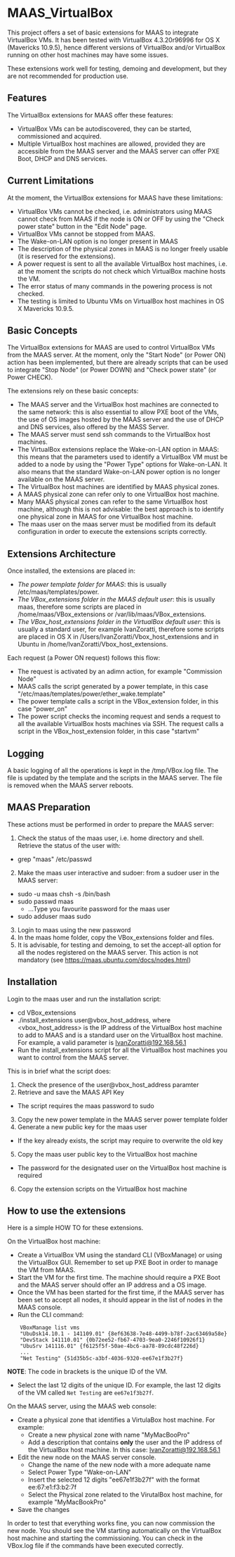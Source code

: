 MAAS_VirtualBox
===============

This project offers a set of basic extensions for MAAS to integrate VirtualBox VMs. It has been tested with VirtualBox 4.3.20r96996 for OS X (Mavericks 10.9.5), hence different versions of VirtualBox and/or VirtualBox running on other host machines may have some issues.

These extensions work well for testing, demoing and development, but they are not recommended for production use.


Features
--------

The VirtualBox extensions for MAAS offer these features:
- VirtualBox VMs can be autodiscovered, they can be started, commissioned and acquired.
- Multiple VirtualBox host machines are allowed, provided they are accessible from the MAAS server and the MAAS server can offer PXE Boot, DHCP and DNS services.


Current Limitations
-------------------

At the moment, the VirtualBox extensions for MAAS have these limitations:
- VirtualBox VMs cannot be checked, i.e. administrators using MAAS cannot check from MAAS if the node is ON or OFF by using the "Check power state" button in the "Edit Node" page.
- VirtualBox VMs cannot be stopped from MAAS.
- The Wake-on-LAN option is no longer present in MAAS
- The description of the physical zones in MAAS is no longer freely usable (it is reserved for the extensions).
- A power request is sent to all the available VirtualBox host machines, i.e. at the moment the scripts do not check which VirtualBox machine hosts the VM.
- The error status of many commands in the powering process is not checked.
- The testing is limited to Ubuntu VMs on VirtualBox host machines in OS X Mavericks 10.9.5.


Basic Concepts
--------------

The VirtualBox extensions for MAAS are used to control VirtualBox VMs from the MAAS server. At the moment, only the "Start Node" (or Power ON) action has been implemented, but there are already scripts that can be used to integrate "Stop Node" (or Power DOWN) and "Check power state" (or Power CHECK).

The extensions rely on these basic concepts:
- The MAAS server and the VirtualBox host machines are connected to the same network: this is also essential to allow PXE boot of the VMs, the use of OS images hosted by the MAAS server and the use of DHCP and DNS services, also offered by the MASS Server.
- The MAAS server must send ssh commands to the VirtualBox host machines.
- The VirtualBox extensions replace the Wake-on-LAN option in MAAS: this means that the parameters used to identify a VirtualBox VM must be added to a node by using the "Power Type" options for Wake-on-LAN. It also means that the standard Wake-on-LAN power option is no longer available on the MAAS server.
- The VirtualBox host machines are identified by MAAS physical zones.
- A MAAS physical zone can refer only to one VirtualBox host machine.
- Many MAAS physical zones can refer to the same VirtualBox host machine, although this is not advisable: the best approach is to identify one physical zone in MAAS for one VirtualBox host machine.
- The maas user on the maas server must be modified from its default configuration in order to execute the extensions scripts correctly.


Extensions Architecture
-----------------------

Once installed, the extensions are placed in:
- _The power template folder for MAAS_: this is usually /etc/maas/templates/power.
- _The VBox_extensions folder in the MAAS default user_: this is usually maas, therefore some scripts are placed in /home/maas/VBox_extensions or /var/lib/maas/VBox_extensions. 
- _The VBox_host_extensions folder in the VirtualBox default user_: this is usually a standard user, for example IvanZoratti, therefore some scripts are placed in OS X in /Users/IvanZoratti/Vbox_host_extensions and in Ubuntu in /home/IvanZoratti/Vbox_host_extensions.

Each request (a Power ON request) follows this flow:
* The request is activated by an adimn action, for example "Commission Node"
* MAAS calls the script generated by a power template, in this case "/etc/maas/templates/power/ether_wake.template"
* The power template calls a script in the VBox_extension folder, in this case "power_on"
* The power script checks the incoming request and sends a request to all the available VirtualBox hosts machines via SSH. The request calls a script in the VBox_host_extension folder, in this case "startvm"


Logging
-------

A basic logging of all the operations is kept in the /tmp/VBox.log file. The file is updated by the template and the scripts in the MAAS server. The file is removed when the MAAS server reboots.


MAAS Preparation
----------------

These actions must be performed in order to prepare the MAAS server:
1. Check the status of the maas user, i.e. home directory and shell. Retrieve the status of the user with:
  * grep "maas" /etc/passwd
2. Make the maas user interactive and sudoer: from a sudoer user in the MAAS server:
  * sudo -u maas chsh -s /bin/bash
  * sudo passwd maas
    * ...Type you favourite password for the maas user
  * sudo adduser maas sudo
3. Login to maas using the new password
4. In the maas home folder, copy the VBox_extensions folder and files.
5. It is advisable, for testing and demoing, to set the accept-all option for all the nodes registered on the MAAS server. This action is not mandatory (see https://maas.ubuntu.com/docs/nodes.html)


Installation
------------

Login to the maas user and run the installation script:
* cd VBox_extensions
* ./install_extensions user@vbox_host_address, where <vbox_host_address> is the IP address of the VirtualBox host machine to add to MAAS and <user> is a standard user on the VirtualBox host machine. For example, a valid parameter is IvanZoratti@192.168.56.1
* Run the install_extensions script for all the VirtualBox host machines you want to control from the MAAS server.

This is in brief what the script does:
1. Check the presence of the user@vbox_host_address paramter
2. Retrieve and save the MAAS API Key
  * The script requires the maas password to sudo
3. Copy the new power template in the MAAS server power template folder
4. Generate a new public key for the maas user
  * If the key already exists, the script may require to overwrite the old key
5. Copy the maas user public key to the VirtualBox host machine
  * The password for the designated user on the VirtualBox host machine is required
6. Copy the extension scripts on the VirtualBox host machine


How to use the extensions
-------------------------

Here is a simple HOW TO for these extensions.

On the VirtualBox host machine:
* Create a VirtualBox VM using the standard CLI (VBoxManage) or using the VirtualBox GUI. Remember to set up PXE Boot in order to manage the VM from MAAS.
* Start the VM for the first time. The machine should require a PXE Boot and the MAAS server should offer an IP address and a OS image. 
* Once the VM has been started for the first time, if the MAAS server has been set to accept all nodes, it should appear in the list of nodes in the MAAS console.
* Run the CLI command: 
```
    VBoxManage list vms
    "UbuDsk14.10.1 - 141109.01" {8ef63638-7e48-4499-b78f-2ac63469a58e}
    "DevStack 141110.01" {0b72ee52-fb67-4703-9ea0-2246f10926f1}
    "UbuSrv 141116.01" {f6125f5f-50ae-4bc6-aa78-89cdc48f226d}
    ...
    "Net Testing" {51d35b5c-a3bf-4036-9320-ee67e1f3b27f}
```
__NOTE__: The code in brackets is the unique ID of the VM.
* Select the last 12 digits of the unique ID. For example, the last 12 digits of the VM called `Net Testing` are `ee67e1f3b27f`.

On the MAAS server, using the MAAS web console:
* Create a physical zone that identifies a VirtulaBox host machine. For example:
  * Create a new physical zone with name "MyMacBooPro"
  * Add a description that contains __only__ the user and the IP address of the VirtualBox host machine. In this case: IvanZoratti@192.168.56.1 
* Edit the new node on the MAAS server console.
  * Change the name of the new node with a more adequate name
  * Select Power Type "Wake-on-LAN"
  * Insert the selected 12 digits "ee67e1f3b27f" with the format ee:67:e1:f3:b2:7f
  * Select the Physical zone related to the VirutalBox host machine, for example "MyMacBookPro"
* Save the changes

In order to test that everything works fine, you can now commission the new node. You should see the VM starting automatically on the VirtualBox host machine and starting the commissioning. You can check in the VBox.log file if the commands have been executed correctly.


